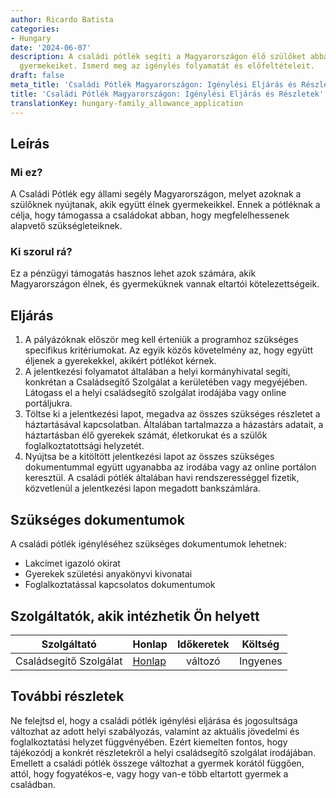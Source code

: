 ```yaml
---
author: Ricardo Batista
categories:
- Hungary
date: '2024-06-07'
description: A családi pótlék segíti a Magyarországon élő szülőket abban, hogy támogathassák
  gyermekeiket. Ismerd meg az igénylés folyamatát és előfeltételeit.
draft: false
meta_title: 'Családi Pótlék Magyarországon: Igénylési Eljárás és Részletek'
title: 'Családi Pótlék Magyarországon: Igénylési Eljárás és Részletek'
translationKey: hungary-family_allowance_application
---
```



## Leírás
### Mi ez?
A Családi Pótlék egy állami segély Magyarországon, melyet azoknak a szülőknek nyújtanak, akik együtt élnek gyermekeikkel. Ennek a pótléknak a célja, hogy támogassa a családokat abban, hogy megfelelhessenek alapvető szükségleteiknek.

### Ki szorul rá?
Ez a pénzügyi támogatás hasznos lehet azok számára, akik Magyarországon élnek, és gyermeküknek vannak eltartói kötelezettségeik.

## Eljárás
1. A pályázóknak először meg kell érteniük a programhoz szükséges specifikus kritériumokat. Az egyik közös követelmény az, hogy együtt éljenek a gyerekekkel, akikért pótlékot kérnek.
2. A jelentkezési folyamatot általában a helyi kormányhivatal segíti, konkrétan a Családsegítő Szolgálat a kerületében vagy megyéjében. Látogass el a helyi családsegítő szolgálat irodájába vagy online portáljukra.
3. Töltse ki a jelentkezési lapot, megadva az összes szükséges részletet a háztartásával kapcsolatban. Általában tartalmazza a házastárs adatait, a háztartásban élő gyerekek számát, életkorukat és a szülők foglalkoztatottsági helyzetét.
4. Nyújtsa be a kitöltött jelentkezési lapot az összes szükséges dokumentummal együtt ugyanabba az irodába vagy az online portálon keresztül. A családi pótlék általában havi rendszerességgel fizetik, közvetlenül a jelentkezési lapon megadott bankszámlára.

## Szükséges dokumentumok
A családi pótlék igényléséhez szükséges dokumentumok lehetnek:
- Lakcímet igazoló okirat
- Gyerekek születési anyakönyvi kivonatai
- Foglalkoztatással kapcsolatos dokumentumok

## Szolgáltatók, akik intézhetik Ön helyett

| Szolgáltató      |      Honlap        |   Időkeretek  |    Költség      |
| ---------------- | ------------------- | :----------: | :-------------: | 
| Családsegítő Szolgálat   |  [Honlap](http://www.socmap.gov.hu/family)  |  változó    |        Ingyenes       |

## További részletek
Ne felejtsd el, hogy a családi pótlék igénylési eljárása és jogosultsága változhat az adott helyi szabályozás, valamint az aktuális jövedelmi és foglalkoztatási helyzet függvényében. Ezért kiemelten fontos, hogy tájékozódj a konkrét részletekről a helyi családsegítő szolgálat irodájában. Emellett a családi pótlék összege változhat a gyermek korától függően, attól, hogy fogyatékos-e, vagy hogy van-e több eltartott gyermek a családban.